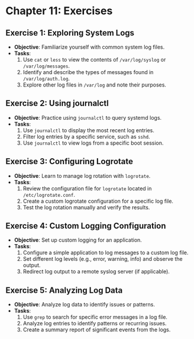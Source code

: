 # Chapter 11: Exercises

## Exercise 1: Exploring System Logs

- **Objective**: Familiarize yourself with common system log files.
- **Tasks**:
  1. Use `cat` or `less` to view the contents of `/var/log/syslog` or `/var/log/messages`.
  2. Identify and describe the types of messages found in `/var/log/auth.log`.
  3. Explore other log files in `/var/log` and note their purposes.

## Exercise 2: Using journalctl

- **Objective**: Practice using `journalctl` to query systemd logs.
- **Tasks**:
  1. Use `journalctl` to display the most recent log entries.
  2. Filter log entries by a specific service, such as `sshd`.
  3. Use `journalctl` to view logs from a specific boot session.

## Exercise 3: Configuring Logrotate

- **Objective**: Learn to manage log rotation with `logrotate`.
- **Tasks**:
  1. Review the configuration file for `logrotate` located in `/etc/logrotate.conf`.
  2. Create a custom logrotate configuration for a specific log file.
  3. Test the log rotation manually and verify the results.

## Exercise 4: Custom Logging Configuration

- **Objective**: Set up custom logging for an application.
- **Tasks**:
  1. Configure a simple application to log messages to a custom log file.
  2. Set different log levels (e.g., error, warning, info) and observe the output.
  3. Redirect log output to a remote syslog server (if applicable).

## Exercise 5: Analyzing Log Data

- **Objective**: Analyze log data to identify issues or patterns.
- **Tasks**:
  1. Use `grep` to search for specific error messages in a log file.
  2. Analyze log entries to identify patterns or recurring issues.
  3. Create a summary report of significant events from the logs.

